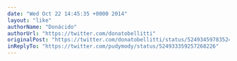 ```yaml
---
date: "Wed Oct 22 14:45:35 +0000 2014"
layout: "like"
authorName: "Donácido"
authorUrl: "https://twitter.com/donatobellitti"
originalPost: "https://twitter.com/donatobellitti/status/524934597835243520"
inReplyTo: "https://twitter.com/pudymody/status/524933359257268226"
---
```

